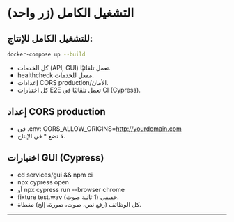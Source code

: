 # التشغيل الكامل (زر واحد)

## للتشغيل الكامل للإنتاج:
```bash
docker-compose up --build
```
- كل الخدمات (API, GUI) تعمل تلقائيًا.
- healthcheck مفعل للخدمات.
- إعدادات CORS production/الأمان.
- كل اختبارات E2E تعمل تلقائيًا في CI (Cypress).

## إعداد CORS production
- في .env: CORS_ALLOW_ORIGINS=http://yourdomain.com
- لا تضع * في الإنتاج.

## اختبارات GUI (Cypress)
- cd services/gui && npm ci
- npx cypress open
- أو npx cypress run --browser chrome
- fixture test.wav حقيقي (1 ثانية صوت).
- كل الوظائف (رفع نص، صوت، صورة، إلخ) مغطاة.

---
